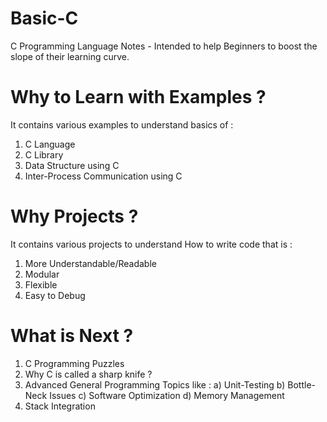 # Basic-C
C Programming Language Notes - Intended to help Beginners to boost the slope of their learning curve.

# Why to Learn with Examples ?
It contains various examples to understand basics of :
1) C Language
2) C Library
3) Data Structure using C
4) Inter-Process Communication using C

# Why Projects ?
It contains various projects to understand How to write code that is :
1) More Understandable/Readable
2) Modular
3) Flexible
4) Easy to Debug

# What is Next ?
1) C Programming Puzzles
2) Why C is called a sharp knife ?
3) Advanced General Programming Topics like :
	a) Unit-Testing
	b) Bottle-Neck Issues
	c) Software Optimization
	d) Memory Management
4) Stack Integration
